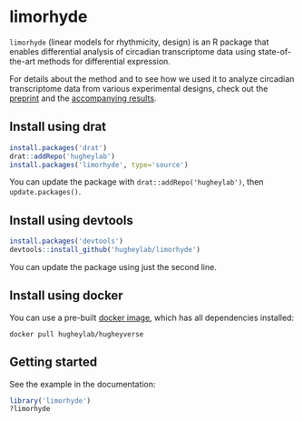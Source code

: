 # limorhyde
`limorhyde` (linear models for rhythmicity, design) is an R package that enables differential analysis of circadian transcriptome data using state-of-the-art methods for differential expression.

For details about the method and to see how we used it to analyze circadian transcriptome data from various experimental designs, check out the [preprint](https://doi.org/10.1101/283622) and the [accompanying results](https://figshare.com/s/31dcb1346ef7f4268aa6).

## Install using drat
```R
install.packages('drat')
drat::addRepo('hugheylab')
install.packages('limorhyde', type='source')
```
You can update the package with `drat::addRepo('hugheylab')`, then `update.packages()`.

## Install using devtools
```R
install.packages('devtools')
devtools::install_github('hugheylab/limorhyde')
```
You can update the package using just the second line.

## Install using docker
You can use a pre-built [docker image](https://hub.docker.com/r/hugheylab/hugheyverse), which has all dependencies installed:
```
docker pull hugheylab/hugheyverse
```

## Getting started
See the example in the documentation:
```R
library('limorhyde')
?limorhyde
```
